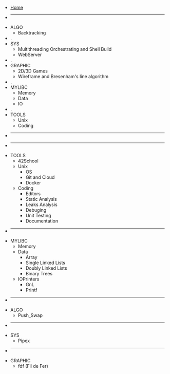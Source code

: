 - [Home](README.md)
- ____________
- ALGO
	- Backtracking
- .
- SYS
	- Multithreading Orchestrating and Shell Build
	- WebServer
- .
- GRAPHIC
	- 2D/3D Games
	- Wireframe and Bresenham's line algorithm
- .
- MYLIBC
	- Memory
	- Data
	- IO
- .
- TOOLS
	- Unix
	- Coding
- ___
- ___
- TOOLS
  - 42School
  - Unix
	- OS
  	- Git and  Cloud
  	- Docker
  - Coding
	- Editors
	- Static Analysis
	- Leaks Analysis
	- Debuging
	- Unit Testing
	- Documentation
- ____________
- MYLIBC
	- Memory
	- Data
		- Array
		- Single Linked Lists
		- Doubly Linked Lists
		- Binary Trees
	- IOPrinters
		- GnL
		- Printf
- ____________
- ALGO
	- Push_Swap
- ____________
- SYS
	- Pipex
- ____________
- GRAPHIC
	- fdf (Fil de Fer)
